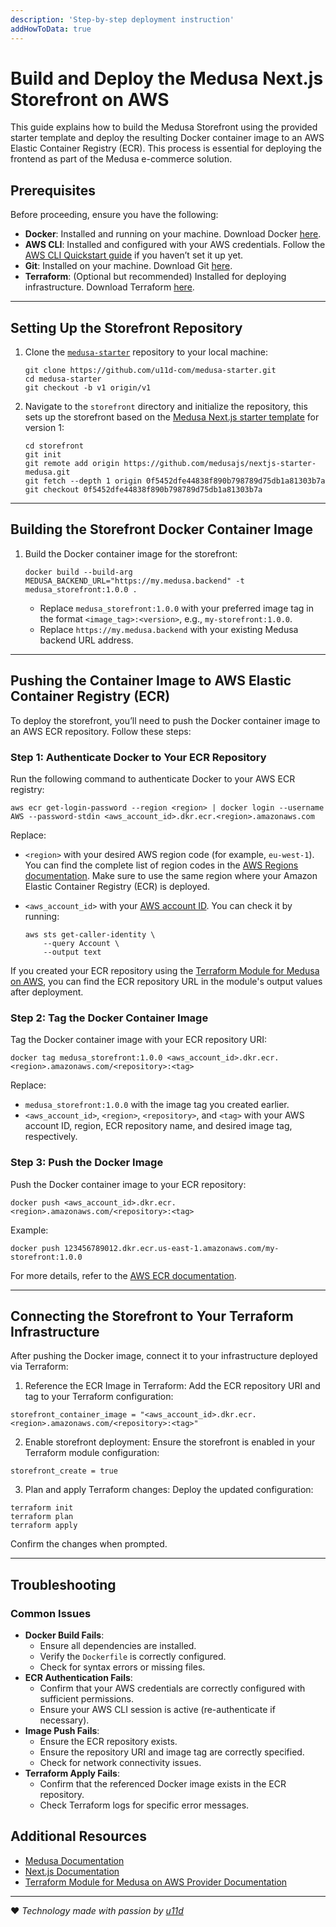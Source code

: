 ```yaml
---
description: 'Step-by-step deployment instruction'
addHowToData: true
---
```


# Build and Deploy the Medusa Next.js Storefront on AWS

This guide explains how to build the Medusa Storefront using the provided starter template and deploy the resulting Docker container image to an AWS Elastic Container Registry (ECR). This process is essential for deploying the frontend as part of the Medusa e-commerce solution.

## Prerequisites

Before proceeding, ensure you have the following:

- **Docker**: Installed and running on your machine. Download Docker [here](https://docs.docker.com/get-started/get-docker/).
- **AWS CLI**: Installed and configured with your AWS credentials. Follow the [AWS CLI Quickstart guide](https://docs.aws.amazon.com/cli/latest/userguide/getting-started-quickstart.html) if you haven’t set it up yet.
- **Git**: Installed on your machine. Download Git [here](https://git-scm.com/).
- **Terraform**: (Optional but recommended) Installed for deploying infrastructure. Download Terraform [here](https://developer.hashicorp.com/terraform/tutorials/aws-get-started/install-cli).

---

## Setting Up the Storefront Repository

1. Clone the [`medusa-starter`](https://github.com/u11d-com/medusa-starter/tree/v1) repository to your local machine:

   ```shell
   git clone https://github.com/u11d-com/medusa-starter.git
   cd medusa-starter
   git checkout -b v1 origin/v1
   ```

2. Navigate to the `storefront` directory and initialize the repository, this sets up the storefront based on the [Medusa Next.js starter template](https://github.com/medusajs/nextjs-starter-medusa) for version 1:

   ```shell
   cd storefront
   git init
   git remote add origin https://github.com/medusajs/nextjs-starter-medusa.git
   git fetch --depth 1 origin 0f5452dfe44838f890b798789d75db1a81303b7a
   git checkout 0f5452dfe44838f890b798789d75db1a81303b7a
   ```

---

## Building the Storefront Docker Container Image

1. Build the Docker container image for the storefront:

   ```shell
   docker build --build-arg MEDUSA_BACKEND_URL="https://my.medusa.backend" -t medusa_storefront:1.0.0 .
   ```

   - Replace `medusa_storefront:1.0.0` with your preferred image tag in the format `<image_tag>:<version>`, e.g., `my-storefront:1.0.0`.
   - Replace `https://my.medusa.backend` with your existing Medusa backend URL address.

---

## Pushing the Container Image to AWS Elastic Container Registry (ECR)

To deploy the storefront, you’ll need to push the Docker container image to an AWS ECR repository. Follow these steps:

### Step 1: Authenticate Docker to Your ECR Repository

Run the following command to authenticate Docker to your AWS ECR registry:

```shell
aws ecr get-login-password --region <region> | docker login --username AWS --password-stdin <aws_account_id>.dkr.ecr.<region>.amazonaws.com
```

Replace:

- `<region>` with your desired AWS region code (for example, `eu-west-1`). You can find the complete list of region codes in the [AWS Regions documentation](https://docs.aws.amazon.com/AWSEC2/latest/UserGuide/using-regions-availability-zones.html#concepts-regions). Make sure to use the same region where your Amazon Elastic Container Registry (ECR) is deployed.
- `<aws_account_id>` with your [AWS account ID](https://docs.aws.amazon.com/accounts/latest/reference/manage-acct-identifiers.html#FindAccountId).
  You can check it by running:

  ```shell
  aws sts get-caller-identity \
      --query Account \
      --output text
  ```

If you created your ECR repository using the [Terraform Module for Medusa on AWS](https://registry.terraform.io/modules/u11d-com/medusajs/aws), you can find the ECR repository URL in the module's output values after deployment.

### Step 2: Tag the Docker Container Image

Tag the Docker container image with your ECR repository URI:

```shell
docker tag medusa_storefront:1.0.0 <aws_account_id>.dkr.ecr.<region>.amazonaws.com/<repository>:<tag>
```

Replace:

- `medusa_storefront:1.0.0` with the image tag you created earlier.
- `<aws_account_id>`, `<region>`, `<repository>`, and `<tag>` with your AWS account ID, region, ECR repository name, and desired image tag, respectively.

### Step 3: Push the Docker Image

Push the Docker container image to your ECR repository:

```shell
docker push <aws_account_id>.dkr.ecr.<region>.amazonaws.com/<repository>:<tag>
```

Example:

```shell
docker push 123456789012.dkr.ecr.us-east-1.amazonaws.com/my-storefront:1.0.0
```

For more details, refer to the [AWS ECR documentation](https://docs.aws.amazon.com/AmazonECR/latest/userguide/docker-push-ecr-image.html).

---

## Connecting the Storefront to Your Terraform Infrastructure

After pushing the Docker image, connect it to your infrastructure deployed via Terraform:

1. Reference the ECR Image in Terraform:
Add the ECR repository URI and tag to your Terraform configuration:

```hcl
storefront_container_image = "<aws_account_id>.dkr.ecr.<region>.amazonaws.com/<repository>:<tag>"
```

2. Enable storefront deployment:
Ensure the storefront is enabled in your Terraform module configuration:

```hcl
storefront_create = true
```

3. Plan and apply Terraform changes:
Deploy the updated configuration:

```shell
terraform init
terraform plan
terraform apply
```

Confirm the changes when prompted.

---

## Troubleshooting

### Common Issues

- **Docker Build Fails**:
  - Ensure all dependencies are installed.
  - Verify the `Dockerfile` is correctly configured.
  - Check for syntax errors or missing files.
- **ECR Authentication Fails**:
  - Confirm that your AWS credentials are correctly configured with sufficient permissions.
  - Ensure your AWS CLI session is active (re-authenticate if necessary).
- **Image Push Fails**:
  - Ensure the ECR repository exists.
  - Ensure the repository URI and image tag are correctly specified.
  - Check for network connectivity issues.
- **Terraform Apply Fails**:
  - Confirm that the referenced Docker image exists in the ECR repository.
  - Check Terraform logs for specific error messages.

## Additional Resources

- [Medusa Documentation](https://docs.medusajs.com/v1/)
- [Next.js Documentation](https://nextjs.org/)
- [Terraform Module for Medusa on AWS Provider Documentation](https://registry.terraform.io/modules/u11d-com/medusajs/aws)

---
:heart: *Technology made with passion by [u11d](https://u11d.com)*
